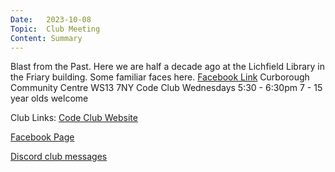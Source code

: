 ```yaml
---
Date:   2023-10-08
Topic:  Club Meeting
Content: Summary
---
```

Blast from the Past. Here we are half a decade ago at the Lichfield Library in the Friary building. Some familiar faces here.
[Facebook Link](https://www.facebook.com/720665616418529/posts/830278695457220)
Curborough Community Centre
WS13 7NY
Code Club
Wednesdays 5:30 - 6:30pm
7 - 15 year olds welcome

Club Links:
[Code Club Website](https://lichfield-code-club.github.io/)

[Facebook Page](https://www.facebook.com/LichfieldCoders)

[Discord club messages](https://discord.gg/szz6xGK)
